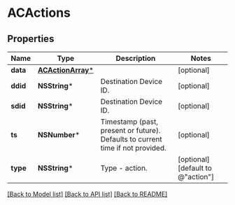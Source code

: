 # ACActions

## Properties
Name | Type | Description | Notes
------------ | ------------- | ------------- | -------------
**data** | [**ACActionArray***](ACActionArray.md) |  | [optional] 
**ddid** | **NSString*** | Destination Device ID. | [optional] 
**sdid** | **NSString*** | Destination Device ID. | [optional] 
**ts** | **NSNumber*** | Timestamp (past, present or future). Defaults to current time if not provided. | [optional] 
**type** | **NSString*** | Type - action. | [optional] [default to @"action"]

[[Back to Model list]](../README.md#documentation-for-models) [[Back to API list]](../README.md#documentation-for-api-endpoints) [[Back to README]](../README.md)


